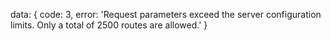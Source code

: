 data: {
code: 3,
error: 'Request parameters exceed the server configuration limits. Only a total of 2500 routes are allowed.'
}
